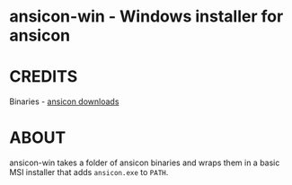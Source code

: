 # ansicon-win - Windows installer for ansicon

# CREDITS

Binaries - [ansicon downloads](https://github.com/adoxa/ansicon/downloads)

# ABOUT

ansicon-win takes a folder of ansicon binaries and wraps them in a basic MSI installer that adds `ansicon.exe` to `PATH`.
